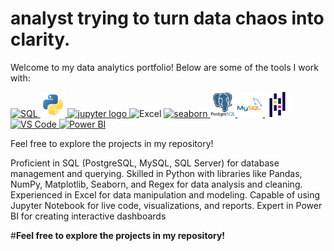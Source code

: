 # analyst trying to turn data chaos into clarity.

Welcome to my data analytics portfolio! Below are some of the tools I work with:

<p align="left">
  <a href="https://www.svgrepo.com/svg/331760/sql-database-generic" target="_blank" rel="noreferrer">
    <img src="https://www.svgrepo.com/show/331760/sql-database-generic.svg" alt="SQL" width="40" height="40"/>
  </a>
  <a href="https://www.python.org" target="_blank" rel="noreferrer">
    <img src="https://raw.githubusercontent.com/devicons/devicon/master/icons/python/python-original.svg" alt="python" width="40" height="40"/>
  </a>
  <a href="https://www.svgrepo.com/svg/373718/jupyter" target="_blank" rel="noreferrer">
    <img src="https://www.svgrepo.com/show/353949/jupyter.svg" height="45" alt="jupyter logo" />
  </a>
  <img src="https://5.imimg.com/data5/KO/UM/GLADMIN-66275087/ms-excel-basic-computer-courses-500x500.png" alt="Excel" width="70" height="40"/>
  <a href="https://seaborn.pydata.org/" target="_blank" rel="noreferrer">
    <img src="https://seaborn.pydata.org/_images/logo-mark-lightbg.svg" alt="seaborn" width="40" height="40"/>
  </a>
  <a href="https://www.postgresql.org" target="_blank" rel="noreferrer">
    <img src="https://raw.githubusercontent.com/devicons/devicon/master/icons/postgresql/postgresql-original-wordmark.svg" alt="postgresql" width="40" height="40"/>
  </a>
  <a href="https://www.mysql.com/" target="_blank" rel="noreferrer">
    <img src="https://raw.githubusercontent.com/devicons/devicon/master/icons/mysql/mysql-original-wordmark.svg" alt="mysql" width="40" height="40"/>
  </a>
  <a href="https://pandas.pydata.org/" target="_blank" rel="noreferrer">
    <img src="https://raw.githubusercontent.com/devicons/devicon/2ae2a900d2f041da66e950e4d48052658d850630/icons/pandas/pandas-original.svg" alt="pandas" width="40" height="40"/>
  </a>
  <a href="https://code.visualstudio.com/" target="_blank" rel="noreferrer">
    <img src="https://upload.wikimedia.org/wikipedia/commons/thumb/9/9a/Visual_Studio_Code_1.35_icon.svg/2048px-Visual_Studio_Code_1.35_icon.svg.png" alt="VS Code" width="40" height="40"/>
  </a>
  <a href="https://powerbi.microsoft.com/" target="_blank" rel="noreferrer">
    <img src="https://logos-world.net/wp-content/uploads/2022/02/Microsoft-Power-BI-Symbol.png" alt="Power BI" width="80" height="40"/>
  </a>
</p>

Feel free to explore the projects in my repository!

Proficient in SQL (PostgreSQL, MySQL, SQL Server) for database management and querying. Skilled in Python with libraries like Pandas, NumPy, Matplotlib, Seaborn, and Regex for data analysis and cleaning. Experienced in Excel for data manipulation and modeling. Capable of using Jupyter Notebook for live code, visualizations, and reports. Expert in Power BI for creating interactive dashboards</p>

#**Feel free to explore the projects in my repository!**
